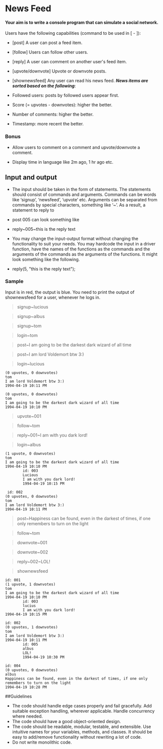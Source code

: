 # News Feed

#### Your aim is to write a console program that can simulate a social network.

Users have the following capabilities (command to be used in [ - ]):

* [post] A user can post a feed item.

* [follow] Users can follow other users.

* [reply] A user can comment on another user's feed item.

* [upvote/downvote] Upvote or downvote posts.

* [shownewsfeed] Any user can read his news feed. ***News items are sorted based on the following***:

* Followed users: posts by followed users appear first.

* Score (= upvotes - downvotes): higher the better.

* Number of comments: higher the better.

* Timestamp: more recent the better.

### Bonus
* Allow users to comment on a comment and upvote/downvote a comment.

* Display time in language like 2m ago, 1 hr ago etc.

## Input and output
* The input should be taken in the form of statements. The statements should consist of commands and arguments. Commands can be words like ‘signup’, ‘newsfeed’, ‘upvote’ etc. Arguments can be separated from commands by special characters, something like ‘~’. As a result, a statement to reply to 

* post 005 can look something like

* reply~005~this is the reply text

* You may change the input-output format without changing the functionality to suit your needs.
You may hardcode the input in a driver function, have the names of the functions as the commands and the arguments of the commands as the arguments of the functions. It might look something like the following.

* reply(5, "this is the reply text");

### Sample
Input is in red, the output is blue. You need to print the output of shownewsfeed for a user, whenever he logs in.

> signup~lucious

> signup~albus

> signup~tom

> login~tom

> post~I am going to be the darkest dark wizard of all time

> post~I am lord Voldemort btw 3:)

> login~lucious

``` id: 002
(0 upvotes, 0 downvotes)
tom
I am lord Voldemort btw 3:)
1994-04-19 10:11 PM
```

```id: 001
(0 upvotes, 0 downvotes)
tom
I am going to be the darkest dark wizard of all time
1994-04-19 10:10 PM
```

> upvote~001

> follow~tom

> reply~001~I am with you dark lord!

> login~albus

``` id: 001
(1 upvote, 0 downvotes)
tom
I am going to be the darkest dark wizard of all time
1994-04-19 10:10 PM
        id: 003
        Lucious
        I am with you dark lord!
        1994-04-19 10:15 PM
```

```
 id: 002
(0 upvotes, 0 downvotes)
tom
I am lord Voldemort btw 3:)
1994-04-19 10:11 PM
```

> post~Happiness can be found, even in the darkest of times, if one only remembers to turn on the light

> follow~tom

> downvote~001

> downvote~002

> reply~002~LOL!

> shownewsfeed

```
id: 001
(1 upvote, 1 downvotes)
tom
I am going to be the darkest dark wizard of all time
1994-04-19 10:10 PM
        id: 003
        lucius
        I am with you dark lord!
1994-04-19 10:15 PM

id: 002
(0 upvotes, 1 downvotes)
tom
I am lord Voldemort btw 3:)
1994-04-19 10:11 PM
        id: 005
        albus
        LOL!
        1994-04-19 10:30 PM

id: 004
(0 upvotes, 0 downvotes)
albus
Happiness can be found, even in the darkest of times, if one only remembers to turn on the light
1994-04-19 10:28 PM
```

##Guidelines
* The code should handle edge cases properly and fail gracefully. Add suitable exception handling, wherever applicable.
Handle concurrency where needed.
* The code should have a good object-oriented design.
* The code should be readable, modular, testable, and extensible. Use intuitive names for your variables, methods, and classes.
It should be easy to add/remove functionality without rewriting a lot of code.
* Do not write monolithic code.
